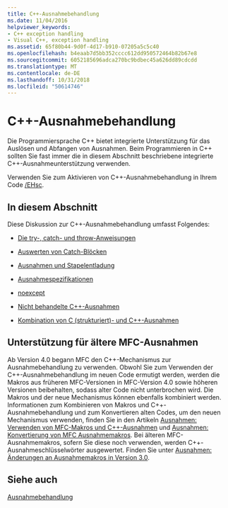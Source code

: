 ```yaml
---
title: C++-Ausnahmebehandlung
ms.date: 11/04/2016
helpviewer_keywords:
- C++ exception handling
- Visual C++, exception handling
ms.assetid: 65f80b44-9d0f-4d17-b910-07205a5c5c40
ms.openlocfilehash: b4eaab7d5bb352cccc612dd950572464b82b67e8
ms.sourcegitcommit: 6052185696adca270bc9bdbec45a626dd89cdcdd
ms.translationtype: MT
ms.contentlocale: de-DE
ms.lasthandoff: 10/31/2018
ms.locfileid: "50614746"
---
```

# <a name="c-exception-handling"></a>C++-Ausnahmebehandlung

Die Programmiersprache C++ bietet integrierte Unterstützung für das Auslösen und Abfangen von Ausnahmen. Beim Programmieren in C++ sollten Sie fast immer die in diesem Abschnitt beschriebene integrierte C++-Ausnahmeunterstützung verwenden.

Verwenden Sie zum Aktivieren von C++-Ausnahmebehandlung in Ihrem Code [/EHsc](../build/reference/eh-exception-handling-model.md).

## <a name="in-this-section"></a>In diesem Abschnitt

Diese Diskussion zur C++-Ausnahmebehandlung umfasst Folgendes:

- [Die try-, catch- und throw-Anweisungen](../cpp/try-throw-and-catch-statements-cpp.md)

- [Auswerten von Catch-Blöcken](../cpp/how-catch-blocks-are-evaluated-cpp.md)

- [Ausnahmen und Stapelentladung](../cpp/exceptions-and-stack-unwinding-in-cpp.md)

- [Ausnahmespezifikationen](../cpp/exception-specifications-throw-cpp.md)

- [noexcept](../cpp/noexcept-cpp.md)

- [Nicht behandelte C++-Ausnahmen](../cpp/unhandled-cpp-exceptions.md)

- [Kombination von C (strukturiert)- und C++-Ausnahmen](../cpp/mixing-c-structured-and-cpp-exceptions.md)

## <a name="support-for-earlier-mfc-exceptions"></a>Unterstützung für ältere MFC-Ausnahmen

Ab Version 4.0 begann MFC den C++-Mechanismus zur Ausnahmebehandlung zu verwenden. Obwohl Sie zum Verwenden der C++-Ausnahmebehandlung im neuen Code ermutigt werden, werden die Makros aus früheren MFC-Versionen in MFC-Version 4.0 sowie höheren Versionen beibehalten, sodass alter Code nicht unterbrochen wird. Die Makros und der neue Mechanismus können ebenfalls kombiniert werden. Informationen zum Kombinieren von Makros und C++-Ausnahmebehandlung und zum Konvertieren alten Codes, um den neuen Mechanismus verwenden, finden Sie in den Artikeln [Ausnahmen: Verwenden von MFC-Makros und C++-Ausnahmen](../mfc/exceptions-using-mfc-macros-and-cpp-exceptions.md) und [Ausnahmen: Konvertierung von MFC Ausnahmemakros](../mfc/exceptions-converting-from-mfc-exception-macros.md). Bei älteren MFC-Ausnahmemakros, sofern Sie diese noch verwenden, werden C++-Ausnahmeschlüsselwörter ausgewertet. Finden Sie unter [Ausnahmen: Änderungen an Ausnahmemakros in Version 3.0](../mfc/exceptions-changes-to-exception-macros-in-version-3-0.md).

## <a name="see-also"></a>Siehe auch

[Ausnahmebehandlung](../cpp/exception-handling-in-visual-cpp.md)